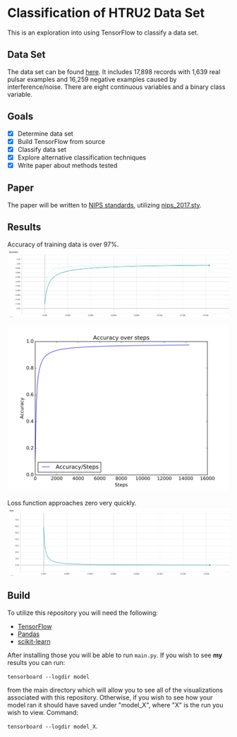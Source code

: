 # Classification of HTRU2 Data Set
This is an exploration into using TensorFlow to classify a data set.

## Data Set
The data set can be found [here](https://archive.ics.uci.edu/ml/datasets/HTRU2 "UCI Machine Learning Repository"). 
It includes 17,898 records with 1,639 real pulsar examples and 16,259 negative examples caused by interference/noise.
There are eight continuous variables and a binary class variable.

## Goals
- [x] Determine data set
- [x] Build TensorFlow from source
- [x] Classify data set
- [x] Explore alternative classification techniques
- [x] Write paper about methods tested

## Paper
The paper will be written to [NIPS standards](https://nips.cc/Conferences/2017/PaperInformation/StyleFiles), utilizing [nips_2017.sty](https://media.nips.cc/Conferences/NIPS2017/Styles/nips_2017.sty).

## Results
Accuracy of training data is over 97%.
![Accuracy over training data](images/Accuracy_smoothed.png "Training accuracy, smoothed")


![Accuracy over training data](images/Accuracy.svg "Training accuracy")


Loss function approaches zero very quickly.
![Loss while training data](images/Loss_smoothed.png "Loss Progression")

## Build
To utilize this repository you will need the following:
- [TensorFlow](https://www.tensorflow.org/)
- [Pandas](http://pandas.pydata.org/)
- [scikit-learn](http://scikit-learn.org/stable/)

After installing those you will be able to run `main.py`. If you wish to see 
**my** results you can run: 

`tensorboard --logdir model` 

from the main directory which will allow you to see all of the visualizations associated with this repository. Otherwise, if you wish to see how your model ran it should have saved
under "model_X", where "X" is the run you wish to view. Command: 

`tensorboard --logdir model_X`.
